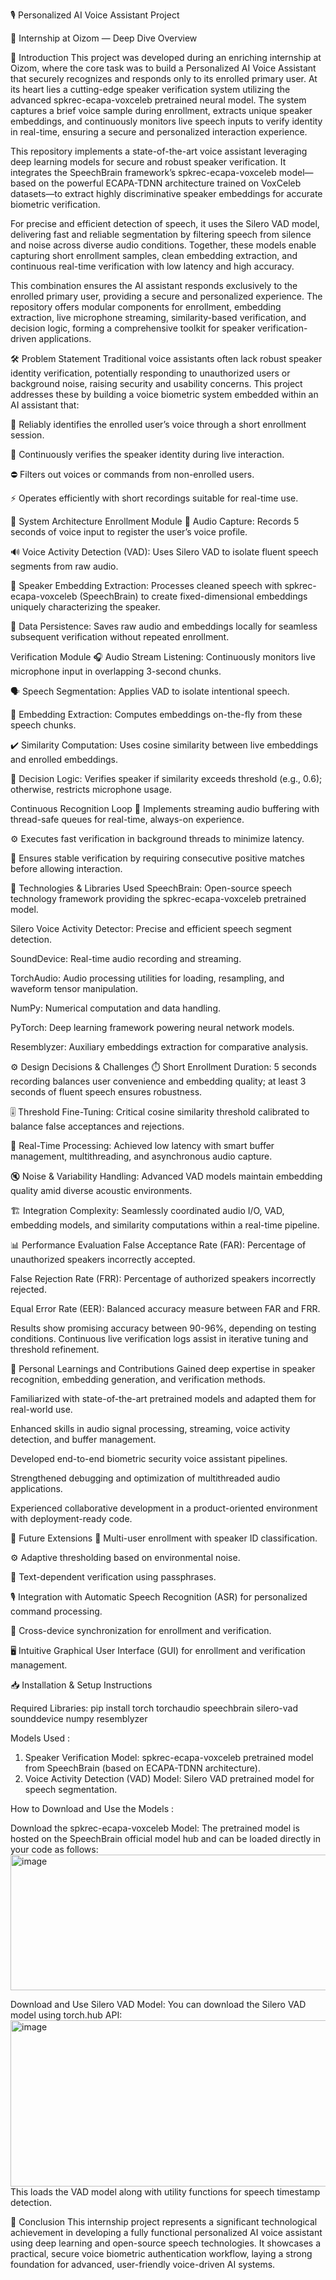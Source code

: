 🎙️ Personalized AI Voice Assistant Project

💼 Internship at Oizom — Deep Dive Overview

🚀 Introduction
This project was developed during an enriching internship at Oizom, where the core task was to build a Personalized AI Voice Assistant that securely recognizes and responds only to its enrolled primary user. At its heart lies a cutting-edge speaker verification system utilizing the advanced spkrec-ecapa-voxceleb pretrained neural model. The system captures a brief voice sample during enrollment, extracts unique speaker embeddings, and continuously monitors live speech inputs to verify identity in real-time, ensuring a secure and personalized interaction experience.

This repository implements a state-of-the-art voice assistant leveraging deep learning models for secure and robust speaker verification. It integrates the SpeechBrain framework’s spkrec-ecapa-voxceleb model—based on the powerful ECAPA-TDNN architecture trained on VoxCeleb datasets—to extract highly discriminative speaker embeddings for accurate biometric verification.

For precise and efficient detection of speech, it uses the Silero VAD model, delivering fast and reliable segmentation by filtering speech from silence and noise across diverse audio conditions. Together, these models enable capturing short enrollment samples, clean embedding extraction, and continuous real-time verification with low latency and high accuracy.

This combination ensures the AI assistant responds exclusively to the enrolled primary user, providing a secure and personalized experience. The repository offers modular components for enrollment, embedding extraction, live microphone streaming, similarity-based verification, and decision logic, forming a comprehensive toolkit for speaker verification-driven applications.

🛠️ Problem Statement
Traditional voice assistants often lack robust speaker identity verification, potentially responding to unauthorized users or background noise, raising security and usability concerns. This project addresses these by building a voice biometric system embedded within an AI assistant that:

🔐 Reliably identifies the enrolled user’s voice through a short enrollment session.

🔄 Continuously verifies the speaker identity during live interaction.

⛔ Filters out voices or commands from non-enrolled users.

⚡ Operates efficiently with short recordings suitable for real-time use.

🧩 System Architecture
Enrollment Module
🎤 Audio Capture: Records 5 seconds of voice input to register the user’s voice profile.

🔊 Voice Activity Detection (VAD): Uses Silero VAD to isolate fluent speech segments from raw audio.

🎯 Speaker Embedding Extraction: Processes cleaned speech with spkrec-ecapa-voxceleb (SpeechBrain) to create fixed-dimensional embeddings uniquely characterizing the speaker.

💾 Data Persistence: Saves raw audio and embeddings locally for seamless subsequent verification without repeated enrollment.

Verification Module
🎧 Audio Stream Listening: Continuously monitors live microphone input in overlapping 3-second chunks.

🗣️ Speech Segmentation: Applies VAD to isolate intentional speech.

🧠 Embedding Extraction: Computes embeddings on-the-fly from these speech chunks.

✔️ Similarity Computation: Uses cosine similarity between live embeddings and enrolled embeddings.

🚦 Decision Logic: Verifies speaker if similarity exceeds threshold (e.g., 0.6); otherwise, restricts microphone usage.

Continuous Recognition Loop
🔄 Implements streaming audio buffering with thread-safe queues for real-time, always-on experience.

⚙️ Executes fast verification in background threads to minimize latency.

🎯 Ensures stable verification by requiring consecutive positive matches before allowing interaction.

🧰 Technologies & Libraries Used
SpeechBrain: Open-source speech technology framework providing the spkrec-ecapa-voxceleb pretrained model.

Silero Voice Activity Detector: Precise and efficient speech segment detection.

SoundDevice: Real-time audio recording and streaming.

TorchAudio: Audio processing utilities for loading, resampling, and waveform tensor manipulation.

NumPy: Numerical computation and data handling.

PyTorch: Deep learning framework powering neural network models.

Resemblyzer: Auxiliary embeddings extraction for comparative analysis.

⚙️ Design Decisions & Challenges
⏱️ Short Enrollment Duration: 5 seconds recording balances user convenience and embedding quality; at least 3 seconds of fluent speech ensures robustness.

🎚️ Threshold Fine-Tuning: Critical cosine similarity threshold calibrated to balance false acceptances and rejections.

🔄 Real-Time Processing: Achieved low latency with smart buffer management, multithreading, and asynchronous audio capture.

🔇 Noise & Variability Handling: Advanced VAD models maintain embedding quality amid diverse acoustic environments.

🏗️ Integration Complexity: Seamlessly coordinated audio I/O, VAD, embedding models, and similarity computations within a real-time pipeline.

📊 Performance Evaluation
False Acceptance Rate (FAR): Percentage of unauthorized speakers incorrectly accepted.

False Rejection Rate (FRR): Percentage of authorized speakers incorrectly rejected.

Equal Error Rate (EER): Balanced accuracy measure between FAR and FRR.

Results show promising accuracy between 90-96%, depending on testing conditions. Continuous live verification logs assist in iterative tuning and threshold refinement.

🌟 Personal Learnings and Contributions
Gained deep expertise in speaker recognition, embedding generation, and verification methods.

Familiarized with state-of-the-art pretrained models and adapted them for real-world use.

Enhanced skills in audio signal processing, streaming, voice activity detection, and buffer management.

Developed end-to-end biometric security voice assistant pipelines.

Strengthened debugging and optimization of multithreaded audio applications.

Experienced collaborative development in a product-oriented environment with deployment-ready code.

🚀 Future Extensions
👥 Multi-user enrollment with speaker ID classification.

⚙️ Adaptive thresholding based on environmental noise.

🔐 Text-dependent verification using passphrases.

🎙️ Integration with Automatic Speech Recognition (ASR) for personalized command processing.

🔄 Cross-device synchronization for enrollment and verification.

🖥️ Intuitive Graphical User Interface (GUI) for enrollment and verification management.

📥 Installation & Setup Instructions

Required Libraries: pip install torch torchaudio speechbrain silero-vad sounddevice numpy resemblyzer

Models Used : 
  1. Speaker Verification Model: spkrec-ecapa-voxceleb pretrained model from SpeechBrain (based on ECAPA-TDNN architecture).
  2. Voice Activity Detection (VAD) Model: Silero VAD pretrained model for speech segmentation.

How to Download and Use the Models : 

Download the spkrec-ecapa-voxceleb Model:
The pretrained model is hosted on the SpeechBrain official model hub and can be loaded directly in your code as follows:
<img width="863" height="217" alt="image" src="https://github.com/user-attachments/assets/ddd0baf1-8c65-4f00-8671-bc72df602929" />

Download and Use Silero VAD Model:
You can download the Silero VAD model using torch.hub API:
<img width="833" height="266" alt="image" src="https://github.com/user-attachments/assets/b2a360ff-8b8f-4359-a9ee-fc2ef00b70ef" />
This loads the VAD model along with utility functions for speech timestamp detection.

🎯 Conclusion
This internship project represents a significant technological achievement in developing a fully functional personalized AI voice assistant using deep learning and open-source speech technologies. It showcases a practical, secure voice biometric authentication workflow, laying a strong foundation for advanced, user-friendly voice-driven AI systems.

